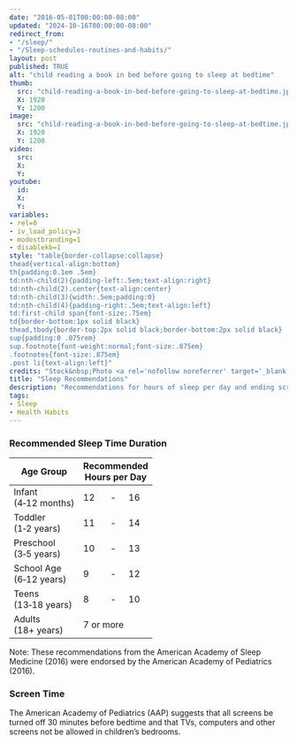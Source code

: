 ```yaml
---
date: "2016-05-01T00:00:00-08:00"
updated: "2024-10-16T00:00:00-08:00"
redirect_from:
- "/sleep/"
- "/Sleep-schedules-routines-and-habits/"
layout: post
published: TRUE
alt: "child reading a book in bed before going to sleep at bedtime"
thumb:
  src: "child-reading-a-book-in-bed-before-going-to-sleep-at-bedtime.jpg"
  X: 1920
  Y: 1200
image:
  src: "child-reading-a-book-in-bed-before-going-to-sleep-at-bedtime.jpg"
  X: 1920
  Y: 1200
video:
  src:
  X:
  Y:
youtube:
  id:
  X:
  Y:
variables:
- rel=0
- iv_load_policy=3
- modestbranding=1
- disablekb=1
style: "table{border-collapse:collapse}
thead{vertical-align:bottom}
th{padding:0.1em .5em}
td:nth-child(2){padding-left:.5em;text-align:right}
td:nth-child(2).center{text-align:center}
td:nth-child(3){width:.5em;padding:0}
td:nth-child(4){padding-right:.5em;text-align:left}
td:first-child span{font-size:.75em}
td{border-bottom:1px solid black}
thead,tbody{border-top:2px solid black;border-bottom:2px solid black}
sup{padding:0 .075rem}
sup.footnote{font-weight:normal;font-size:.875em}
.footnotes{font-size:.875em}
.post li{text-align:left}"
credits: "Stock&nbsp;Photo <a rel='nofollow noreferrer' target='_blank' href='https://www.stocksy.com/3643129/boy-reads-in-bed-by-lamp-light'>&copy;</a>&nbsp;Jennifer Bogle"
title: "Sleep Recommendations"
description: "Recommendations for hours of sleep per day and ending screen time before bedtime to support healthy sleep."
tags:
- Sleep
- Health Habits
---
```

<h3>Recommended Sleep Time Duration</h3>
<table class="center">
	<thead>
		<tr>
			<th rowspan="2">Age&nbsp;Group</th>
			<th rowspan="2" colspan="3">Recommended<br>Hours per&nbsp;Day</th>
		</tr>
	</thead>
	<tbody>
		<tr>
			<td>Infant<br><span>(4&#8209;12 months)</span></td>
			<td>12</td>
			<td>&#8209;</td>
			<td>16</td>
		</tr>
		<tr>
			<td>Toddler<br><span>(1&#8209;2 years)</span></td>
			<td>11</td>
			<td>&#8209;</td>
			<td>14</td>
		</tr>
		<tr>
			<td>Preschool<br><span>(3&#8209;5 years)</span></td>
			<td>10</td>
			<td>&#8209;</td>
			<td>13</td>
		</tr>
		<tr>
			<td>School&nbsp;Age<br><span>(6&#8209;12 years)</span></td>
			<td>9</td>
			<td>&#8209;</td>
			<td>12</td>
		</tr>
		<tr>
			<td>Teens<br><span>(13&#8209;18 years)</span></td>
			<td>8</td>
			<td>&#8209;</td>
			<td>10</td>
		</tr>
		<tr>
			<td>Adults<br><span>(18+ years)</span></td>
			<td colspan="3" class="center">7 or more</td>
		</tr>
	</tbody>
</table>
<div class="footnotes">
	Note: These recommendations from the American Academy of Sleep Medicine (2016) were endorsed by the American Academy of Pediatrics (2016).
</div>
<h3>Screen Time</h3>
<p>The American Academy of Pediatrics (AAP) suggests that all screens be turned off 30 minutes before bedtime and that TVs, computers and other screens not be allowed in children’s bedrooms.</p><!--
<h3>Bedtime Routines</h3>
<p>Bedtime routines can often be helpful to anyone of any age&mdash;obviously, the components of the routine will differ for a young child and an adult. Focus on making bedtime a positive and relaxing experience without screens (see sample routine below). </p>
<ul>
	<li>Take a bath.</li>
	<li>A quick tidy-up of the bedroom.</li>
	<li>Prepare tomorrow’s necessities (e.g., clothes, backpack, lunch, etc.)</li>
	<li>Brush hair and teeth.</li>
	<li>Go to the bathroom.</li>
	<li>Read a story.</li>
	<li>Say goodnight and leave.</li>
</ul>
<h3>Bedtime Habits</h3>
<p>Bedtime routines can often be bolstered by habits that support sleep. Consider for yourself whether some of these ideas might be helpful:</p>
<ul>
	<li>Get up and go to bed at the same times everyday. Eat meals, do homework, and have activities at times that support being ready on time for bedtime.</li>
	<li>Have physical activity during the day, and not too close to bedtime.</li>
	<li>Save your child’s favorite non-stimulating activities for the bedtime routine.</li>
	<li>At the beginning of the bedtime routine, dim any bright lights, and maintain a comfortably cool and fairly quiet environment (i.e., experts recommend about 65&deg;F, depending on bedding and bed clothes).</li>
	<li>Use blinds or curtains to block bright lights outside the bedroom window.</li>
	<li>Place a night light in the bathroom so that a bright light does not need to be used at night.</li>
	<li>Keep a water bottle or cup in a convenient place, such as a nightstand or bathroom.</li>
	<li>Keep from getting cold and shivering, especially in winter, by wearing socks or using an extra blanket at the foot of the bed.</li>
	<li>Keep from getting hot and sweaty, especially in summer, by wearing light-weight pajamas or sleeping without pyjamas.</li>
	<li>Keep a reasonable level of quiet in the bedroom or use a white-noise machine, such as the Dohm sold at <a rel="nofollow noreferrer" target="_blank" href="https://yogasleep.com/collections/dohm-sound-machines">YogaSleep.com</a>, <a rel="nofollow noreferrer" target="_blank" href="https://www.amazon.com/s/?field-keywords=dohm">Amazon</a>, <a rel="nofollow noreferrer" target="_blank" href="https://www.bedbathandbeyond.com/store/s/dohm">Bed Bath and Beyond</a>, and <a rel="nofollow noreferrer" target="_blank" href="https://www.target.com/s?searchTerm=dohm">Target</a>.</li>
	<li>Decorate the bedroom in a way that’s relaxing and comforting.</li>
	<li>Use the bed only for sleep (and, as age-appropriate, masterbation or sex). Find other places to text, watch TV, use a tablet or computer, do work or homework, eat, or cuddle with pets.</li>
	<li>Eliminate caffeine consumption after the morning (e.g., coffee, caffeinated soda, energy drinks, etc.).</li>
	<li>Let go of concerns (e.g., make a to-do list for tomorrow, make a list of gratitudes for today, practice meditation, etc.)</li>
	<li>If the pillow, mattress, sheets, blankets, or clothing are uncomfortable, replace them.</li>
</ul>
<p>For serious or persistent sleep problems, seek support from a mental health professional.</p>-->